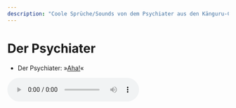 ```yaml
---
description: "Coole Sprüche/Sounds von dem Psychiater aus den Känguru-Chroniken."
---
```

# Der Psychiater

- Der Psychiater: »[Aha!](../files/psychiater-aha.mp3)«

<audio controls><source src='../files/psychiater-aha.mp3' type='audio/mpeg'></audio>

